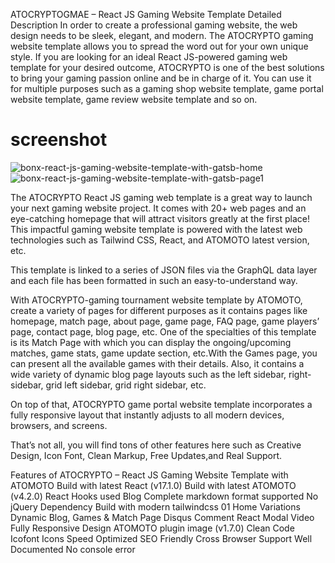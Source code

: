 ATOCRYPTOGMAE – React JS Gaming Website Template Detailed Description
In order to create a professional gaming website, the web design needs to be sleek, elegant, and modern. The ATOCRYPTO gaming website template allows you to spread the word out for your own unique style. If you are looking for an ideal React JS-powered gaming web template for your desired outcome, ATOCRYPTO is one of the best solutions to bring your gaming passion online and be in charge of it. You can use it for multiple purposes such as a gaming shop website template, game portal website template, game review website template and so on.

# screenshot
![bonx-react-js-gaming-website-template-with-gatsb-home](https://user-images.githubusercontent.com/89033750/162649247-11355d9e-c083-4385-a819-33970dcf1033.png)
![bonx-react-js-gaming-website-template-with-gatsb-page1](https://user-images.githubusercontent.com/89033750/162649252-9e2fe108-72bf-4fb9-baad-721eaa0fcbe4.png)

The ATOCRYPTO React JS gaming web template is a great way to launch your next gaming website project. It comes with 20+ web pages and an eye-catching homepage that will attract visitors greatly at the first place! This impactful gaming website template is powered with the latest web technologies such as Tailwind CSS, React, and ATOMOTO latest version, etc.

This template is linked to a series of JSON files via the GraphQL data layer and each file has been formatted in such an easy-to-understand way.

With ATOCRYPTO-gaming tournament website template by ATOMOTO, create a variety of pages for different purposes as it contains pages like homepage, match page, about page, game page, FAQ page, game players’ page, contact page, blog page, etc. One of the specialties of this template is its Match Page with which you can display the ongoing/upcoming matches, game stats, game update section, etc.With the Games page, you can present all the available games with their details. Also, it contains a wide variety of dynamic blog page layouts such as the left sidebar, right-sidebar, grid left sidebar, grid right sidebar, etc.

On top of that, ATOCRYPTO game portal website template incorporates a fully responsive layout that instantly adjusts to all modern devices, browsers, and screens.

That’s not all, you will find tons of other features here such as Creative Design, Icon Font, Clean Markup, Free Updates,and Real Support.

Features of ATOCRYPTO – React JS Gaming Website Template with ATOMOTO
Build with latest React (v17.1.0)
Build with latest ATOMOTO (v4.2.0)
React Hooks used
Blog Complete markdown format supported
No jQuery Dependency
Build with modern tailwindcss
01 Home Variations
Dynamic Blog, Games & Match Page
Disqus Comment
React Modal Video
Fully Responsive Design
ATOMOTO plugin image (v1.7.0)
Clean Code
Icofont Icons
Speed Optimized
SEO Friendly
Cross Browser Support
Well Documented
No console error
